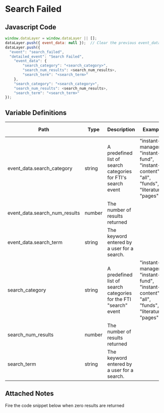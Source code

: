 # Search Failed

### 

## Javascript Code
```js
window.dataLayer = window.dataLayer || [];
dataLayer.push({ event_data: null });  // Clear the previous event_data object.
dataLayer.push({
  "event": "search_failed",
  "detailed_event": "Search Failed",
    "event_data": {
        "search_category": "<search_category>",
        "search_num_results": <search_num_results>,
        "search_term": "<search_term>"
    },
    "search_category": "<search_category>",
    "search_num_results": <search_num_results>,
    "search_term": "<search_term>"
});
```

## Variable Definitions

|Path|Type|Description|Example|Pattern|Min Length|Max Length|Minimum|Maximum|Multiple Of|
| --- | --- | --- | --- | --- | --- | --- | --- | --- | --- |
|event_data.search_category|string|A predefined list of search categories for FTI's search event|"instant-manager", "instant-fund", "instant-content", "all", "funds", "literature", "pages"|||||||
|event_data.search_num_results|number|The number of results returned||||||||
|event_data.search_term|string|The keyword entered by a user for a search.||||||||
|search_category|string|A predefined list of search categories for the FTI "search" event|"instant-manager", "instant-fund", "instant-content", "all", "funds", "literature", "pages"|||||||
|search_num_results|number|The number of results returned||||||||
|search_term|string|The keyword entered by a user for a search.||||||||

## Attached Notes

<p><span style="font-weight: 400;">Fire the code snippet below when zero results are returned</span></p>
<p><img title="Search Failed" src="https://github.com/searchdiscovery/client-fti-ga4-dl-spec/blob/main/images/Site%20Search%20Zero%20Results.png?raw=true" alt="" /></p>
